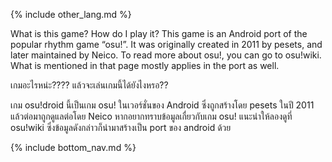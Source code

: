 {% include other_lang.md %}
    
<!-- Add your content here -->
What is this game? How do I play it?
This game is an Android port of the popular rhythm game “osu!”. It was originally created in 2011 by pesets, and later maintained by Neico.
To read more about osu!, you can go to osu!wiki. What is mentioned in that page mostly applies in the port as well.


เกมอะไรหน่ะ???? แล้วจะเล่นเกมนี้ได้ยังไงหรอ??

เกม osu!droid นี้เป็นเกม osu! ในเวอร์ชั่นของ Android ซึ่งถูกสร้างโดย pesets ในปี 2011 แล้วต่อมาถูกดูแลต่อโดย Neico
หากอยากทราบข้อมูลเกื่ยวกับเกม osu! แนะนำให้ลองดูที่ osu!wiki ซึ่งข้อมูลดังกล่าวก็นำมาสร้างเป็น port ของ android ด้วย

{% include bottom_nav.md %}
    
